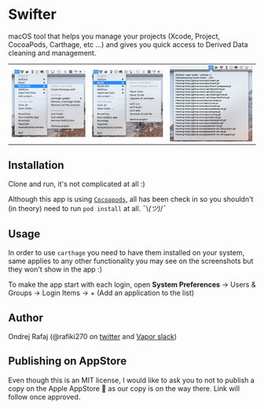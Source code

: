 # Swifter
macOS tool that helps you manage your projects (Xcode, Project, CocoaPods, Carthage, etc ...) and gives you quick access to Derived Data cleaning and management.

<table>
	<tr>
		<td><img src="/Other/screenshot-menu1.png?raw=true" alt="Screenshot 1" /></td>
		<td><img src="/Other/screenshot-menu2.png?raw=true" alt="Screenshot 2" /></td>
		<td><img src="/Other/screenshot-console.png?raw=true" alt="Screenshot 3" /></td>
	<tr>
</table>

## Installation

Clone and run, it's not complicated at all :)

Although this app is using [`Cocoapods`](https://cocoapods.org), all has been check in so you shouldn't (in theory) need to run `pod install` at all. ¯\\_(ツ)_/¯ 

## Usage

In order to use `carthage` you need to have them installed on your system, same applies to any other functionality you may see on the screenshots but they won't show in the app :)

To make the app start with each login, open <b>System Preferences</b> -> Users & Groups -> Login Items -> + (Add an application to the list)

## Author

Ondrej Rafaj (@rafiki270 on [twitter](https://twitter.com/rafiki270) and [Vapor slack](https://vapor.team))

## Publishing on AppStore
Even though this is an MIT license, I would like to ask you to not to publish a copy on the Apple AppStore 🍏 as our copy is on the way there. Link will follow once approved.
